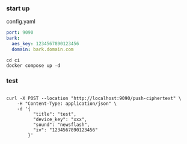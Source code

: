### start up

config.yaml

```yaml
port: 9090
bark:
  aes_key: 1234567890123456
  domain: bark.domain.com
```

```shell
cd ci
docker compose up -d 
```

### test

```shell

curl -X POST --location "http://localhost:9090/push-ciphertext" \
    -H "Content-Type: application/json" \
    -d '{
          "title": "test",
          "device_key": "xxx",
          "sound": "newsflash",
          "iv": "1234567890123456"
        }'

```